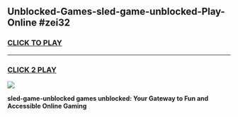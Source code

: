 
## Unblocked-Games-sled-game-unblocked-Play-Online #zei32
<h3>
<a href="https://news.freeplayer.one?title=sled-game-unblocked&ref=3">CLICK TO PLAY</a></h3>
<hr>

<h3>
<a href="https://news.freeplayer.one?title=sled-game-unblocked&ref=3">CLICK 2 PLAY</a>
  
</h3>

<a href="https://news.freeplayer.one?title=sled-game-unblocked&ref=3"><img src="https://clearcache.store/games.png"></a>


**sled-game-unblocked games unblocked: Your Gateway to Fun and Accessible Online Gaming**
